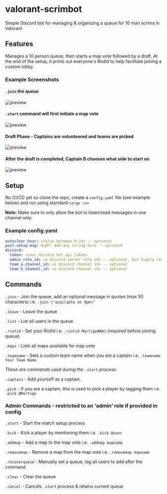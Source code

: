 # valorant-scrimbot

Simple Discord bot for managing & organizing a queue for 10 man scrims in Valorant

## Features
Manages a 10 person queue, then starts a map vote followed by a draft. 
At the end of the setup, it prints out everyone's RiotId to help facilitate joining a custom lobby.
### Example Screenshots
#### `.join` the queue
![preview](https://i.imgur.com/8xsKCJh.png)
#### `.start` command will first initiate a map vote
![preview](https://i.imgur.com/YnhO0FA.png)
#### Draft Phase - Captains are volunteered and teams are picked
![preview](https://i.imgur.com/fx6aAWe.png)
#### After the draft is completed, Captain B chooses what side to start on
![preview](https://i.imgur.com/NNoFNf9.png)
## Setup

No CI/CD yet so clone the repo, create a `config.yaml` file (see example below) and run using standard `cargo run`

**Note:** Make sure to only allow the bot to listen/read messages in one channel only. 
### Example config.yaml

```yaml
autoclear_hour: <value between 0-24> -- optional
post-setup-msg: GLHF! Add any string here -- optional
discord:
  token: <your discord bot api token>
  admin_role_id: <a discord server role id> -- optional, but highly recommended!!!
  team_a_channel_id: <a discord channel id> -- optional
  team_b_channel_id: <a discord channel id> -- optional
```

## Commands

`.join` - Join the queue, add an optional message in quotes (max 50 characters) i.e. `.join \"available at 9pm\"`

`.leave` - Leave the queue

`.list` - List all users in the queue

`.riotid` - Set your RiotId i.e. `.riotid Martige#NA1` (required before joining queue)

`.maps` - Lists all maps available for map vote

`.teamname` - Sets a custom team name when you are a captain i.e. `.teamname Your Team Name`

_These are commands used during the `.start` process:_

`.captain` - Add yourself as a captain.

`.pick` - If you are a captain, this is used to pick a player by tagging them i.e. `.pick @Martige`

### Admin Commands - restricted to an 'admin' role if provided in config

`.start` - Start the match setup process

`.kick` - Kick a player by mentioning them i.e. `.kick @user`

`.addmap` - Add a map to the map vote i.e. `.addmap mapname`

`.removemap` - Remove a map from the map vote i.e. `.removemap mapname`

`.recoverqueue` - Manually set a queue, tag all users to add after the command

`.clear` - Clear the queue

`.cancel` - Cancels `.start` process & retains current queue
